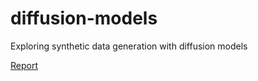# diffusion-models
Exploring synthetic data generation with diffusion models

[Report](https://drive.google.com/file/d/1QT9jdSttPPJI4Xxct_NFJDMO2WlhrsnC/view?usp=sharing)
